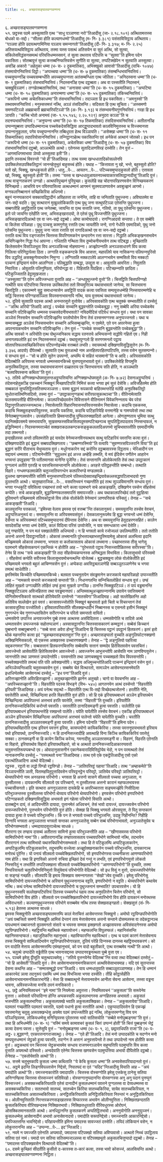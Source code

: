 ```yaml
---
title: ०६. अच्छरासङ्घातवग्गवण्णना

---
```

६. अच्छरासङ्घातवग्गवण्णना  
५१. छट्ठस्स पठमे अस्सुतवाति एत्थ ‘‘साधु पञ्‍ञाणवा नरो’’तिआदीसु (जा॰ २.१८.१०१) अत्थितामत्तस्स बोधको वा-सद्दो। ‘‘सीलवा होति कल्याणधम्मो’’तिआदीसु (म॰ नि॰ ३.३८१) पसंसाविसिट्ठाय अत्थिताय। ‘‘पञ्‍ञवा होति उदयत्थगामिनिया पञ्‍ञाय समन्‍नागतो’’तिआदीसु (दी॰ नि॰ ३.३१७; म॰ नि॰ २.२५) अतिसयत्थविसिट्ठाय अत्थिताय, तस्मा यस्स पसत्थं अतिसयेन वा सुतं अत्थि, सो सुतवा, संकिलेसविद्धंसनसमत्थं परियत्तिधम्मस्सवनं, तं सुत्वा तथत्ताय पटिपत्ति च ‘‘सुतवा’’ति इमिना पदेन पकासिता। सोतब्बयुत्तं सुत्वा कत्तब्बनिप्फत्तिवसेन सुणीति वा सुतवा, तप्पटिक्खेपेन न सुतवाति अस्सुतवा।  
अयञ्हि अकारो ‘‘अहेतुका धम्मा (ध॰ स॰ २ दुकमातिका), अभिक्खुको आवासो’’तिआदीसु (पाचि॰ १०४७) तंसमायोगनिवत्तियं दिट्ठो। ‘‘अप्पच्‍चया धम्मा’’ति (ध॰ स॰ ७ दुकमातिका) तंसम्बन्धिभावनिवत्तियं। पच्‍चयुप्पन्‍नञ्हि पच्‍चयसम्बन्धीति अपच्‍चयुप्पन्‍नत्ता अतंसम्बन्धिता एत्थ जोतिता। ‘‘अनिदस्सना धम्मा’’ति (ध॰ स॰ ९ दुकमातिका) तंसभावनिवत्तियं। निदस्सनञ्हि एत्थ दट्ठब्बता। अथ वा पस्सतीति निदस्सनं, चक्खुविञ्‍ञाणं। तग्गहेतब्बतानिवत्तियं, तथा ‘‘अनासवा धम्मा’’ति (ध॰ स॰ १५ दुकमातिका)। ‘‘अप्पटिघा धम्मा (ध॰ स॰ १० दुकमातिका) अनारम्मणा धम्मा’’ति (ध॰ स॰ ५५ दुकमातिका) तंकिच्‍चनिवत्तियं। ‘‘अरूपिनो धम्मा अचेतसिकाधम्मा’’ति तंसभावनिवत्तियं। तदञ्‍ञता हि इध पकासिता। ‘‘अमनुस्सो’’ति तब्भावमत्तनिवत्तियं। मनुस्सत्तमत्तं नत्थि, अञ्‍ञं तंसदिसन्ति। सदिसता हि एत्थ सूचिता। ‘‘अस्समणो समणपटिञ्‍ञो अब्रह्मचारी ब्रह्मचारिपटिञ्‍ञो’’ति (अ॰ नि॰ ३.१३) च तंसम्भावनीयगुणनिवत्तियं। गरहा हि इध ञायति। ‘‘कच्‍चि भोतो अनामयं (जा॰ १.१५.१४६; २.२०.१२९) अनुदरा कञ्‍ञा’’ति च तदनप्पभावनिवत्तियं। ‘‘अनुप्पन्‍ना धम्मा’’ति (ध॰ स॰ १७ तिकमातिका) तंसदिसभावनिवत्तियं। अतीतानञ्हि उप्पन्‍नपुब्बत्ता उप्पादिधम्मानञ्‍च पच्‍चयेकदेससिद्धिया आरद्धुप्पादभावतो कालविनिमुत्तस्स च विज्‍जमानत्ता उप्पन्‍नानुकूलता, पगेव पच्‍चुप्पन्‍नानन्ति तब्बिधुरता हेत्थ विञ्‍ञायति। ‘‘असेक्खा धम्मा’’ति (ध॰ स॰ ११ तिकमातिका) तदपरियोसाननिवत्तियं। तन्‍निट्ठानञ्हेत्थ पकासितन्ति एवं अनेकेसं अत्थानं जोतको। इध पन ‘‘अरूपिनो धम्मा (ध॰ स॰ ११ दुकमातिका), अचेतसिका धम्मा’’तिआदीसु (ध॰ स॰ ५७ दुकमातिका) विय तंसभावनिवत्तियं दट्ठब्बो, अञ्‍ञत्थेति अत्थो। एतेनस्स सुतादिञाणविरहं दस्सेति। तेन वुत्तं – ‘‘आगमाधिगमाभावा ञेय्यो अस्सुतवा इती’’ति।  
इदानि तस्सत्थं विवरन्तो ‘‘यो ही’’तिआदिमाह। तत्थ यस्मा खन्धधातादिकोसल्‍लेनपि उपक्‍किलेसउपक्‍किलिट्ठानं जाननहेतुभूतं बाहुसच्‍चं होति। यथाह – ‘‘कित्तावता नु खो, भन्ते, बहुस्सुतो होति? यतो खो, भिक्खु, खन्धकुसलो होति। धातु…पे॰… आयतन…पे॰… पटिच्‍चसमुप्पादकुसलो होति। एत्तावता खो, भिक्खु, बहुस्सुतो होती’’ति। तस्मा ‘‘यस्स च खन्धधातुआयतनपच्‍चयाकारसतिपट्ठानादीसू’’तिआदि वुत्तं। तत्थ वाचुग्गतकरणं उग्गहो। अत्थपरिपुच्छनं पुरिपुच्छा। कुसलेहि सह चोदनापरिहरणवसेन विनिच्छयकरणं विनिच्छयो। आचरिये पन पयिरुपासित्वा अत्थधम्मानं आगमनं सुतमयञाणवसेन अवबुज्झनं आगमो। मग्गफलनिब्बानानं सच्छिकिरिया अधिगमो।  
बहूनं नानप्पकारानं सक्‍कायदिट्ठादीनं अविहतत्ता ता जनेन्ति, ताहि वा जनिताति पुथुज्‍जना। अविघातमेव वा जन-सद्दो वदति। पुथु सत्थारानं मुखुल्‍लोकिकाति एत्थ पुथू जना सत्थुपटिञ्‍ञा एतेसन्ति पुथुज्‍जना। सब्बगतीहि अवुट्ठिताति एत्थ जनेतब्बा, जायन्ति वा एत्थ सत्ताति जना, गतियो, ता पुथू एतेसन्ति पुथुज्‍जना। इतो परे जायन्ति एतेहीति जना, अभिसङ्खारादयो, ते एतेसं पुथू विज्‍जन्तीति पुथुज्‍जना। अभिसङ्खारादिअत्थो एव वा जन-सद्दो दट्ठब्बो। ओघा कामोघादयो। रागग्गिआदयो सन्तापा। ते एव सब्बेपि वा किलेसा परिळाहा। पुथु पञ्‍चसु कामगुणेसु रत्ताति एत्थ जायतीति जनो, रागो गेधोति एवमादिको, पुथु जनो एतेसन्ति पुथुज्‍जना। पुथूसु जना जाता रत्ताति एवं रागादिअत्थो एव वा जन-सद्दो दट्ठब्बो।  
रत्ताति वत्थं विय रङ्गजातेन चित्तस्स विपरिणामकरेन छन्दरागेन रत्ता सारत्ता। गिद्धाति अभिकङ्खनसभावेन अभिगिज्झनेन गिद्धा गेधं आपन्‍ना। गधिताति गन्थिता विय दुम्मोचनीयभावेन तत्थ पटिबद्धा। मुच्छिताति किलेसवसेन विसञ्‍ञिभूता विय अनञ्‍ञकिच्‍चा मोहमापन्‍ना। अज्झोपन्‍नाति अनञ्‍ञसाधारणे विय कत्वा गिलित्वा परिनिट्ठापेत्वा ठिता। लग्गाति वङ्ककण्टके विय आसत्ता, महापलिपे याव नासिकग्गा पलिपन्‍नपुरिसो विय उद्धरितुं असक्‍कुणेय्यभावेन निमुग्गा । लग्गिताति मक्‍कटालेपे आलग्गभावेन सम्मसितो विय मक्‍कटो पञ्‍चन्‍नं इन्द्रियानं वसेन आलग्गिता। पलिबुद्धाति सम्बद्धा, उपद्दुता वा। आवुताति आवरिता। निवुताति निवारिता। ओवुताति पलिगुण्ठिता, परियोनद्धा वा। पिहिताति पिदहिता। पटिच्छन्‍नाति छादिता। पटिकुज्‍जिताति हेट्ठामुखजाता।  
‘‘अस्सुतवा’’ति एतेन अविज्‍जन्धता वुत्ताति आह – ‘‘अन्धपुथुज्‍जनो वुत्तो’’ति। चित्तट्ठिति चित्तपरिग्गहो नत्थीति याय पटिपत्तिया चित्तस्स उपक्‍किलेसं ततो विप्पमुत्तिञ्‍च यथासभावतो जानेय्य, सा चित्तभावना चित्तट्ठिति। एकारम्मणे सुट्ठु समाधानवसेन अवट्ठितिं पादकं कत्वा पवत्तिता सम्पयुत्तधम्मेहि निस्सयारम्मणेहि च सद्धिं चित्तस्स परिग्गहसञ्‍ञिता विपस्सनाभावनापि नत्थि, याय वुत्तमत्थं यथासभावतो जानेय्य।  
५२. दुतिये सुतवाति पदस्स अत्थो अनन्तरसुत्ते वुत्तोयेव। अरियसावकोति एत्थ चतुक्‍कं सम्भवतीति तं दस्सेतुं – ‘‘अत्थि अरियो’’तिआदि आरद्धं। पच्‍चेकं सच्‍चानि बुद्धवन्तोति पच्‍चेकबुद्धा। ननु सब्बेपि अरिया पच्‍चेकमेव सच्‍चानि पटिविज्झन्ति धम्मस्स पच्‍चत्तवेदनीयभावतो? नयिदमीदिसं पटिवेधं सन्धाय वुत्तं। यथा पन सावका अञ्‍ञेसं निस्सयेन सच्‍चानि पटिविज्झन्ति परतोघोसेन विना तेसं दस्सनमग्गस्स अनुप्पज्‍जनतो। यथा च सम्मासम्बुद्धा अञ्‍ञेसं निस्सयभावेन सच्‍चानि अभिसम्बुज्झन्ति, न एवमेते, एते पन अपरनेय्या हुत्वा अपरनायकभावेन सच्‍चानि पटिविज्झन्ति। तेन वुत्तं – ‘‘पच्‍चेकं सच्‍चानि बुद्धवन्तोति पच्‍चेकबुद्धा’’ति।  
अत्थि सावको न अरियोति एत्थ पोथुज्‍जनिकाय सद्धाय रतनत्तये अभिप्पसन्‍नो सद्धोपि गहितो एव। गिही अनागतफलोति इदं पन निदस्सनमत्तं दट्ठब्बं। यथावुत्तपुग्गलो हि सरणगमनतो पट्ठाय सोतापत्तिफलसच्छिकिरियाय पटिपन्‍नोइच्‍चेव वत्तब्बतं लभति। स्वायमत्थो दक्खिणाविसुद्धिसुत्तेन (म॰ नि॰ ३.३७६ आदयो) दीपेतब्बो। सुतवाति एत्थ वुत्तअत्थो नाम अत्तहितपरहितप्पटिपत्ति, तस्स वसेन सुतसम्पन्‍नो। यं सन्धाय वुत्तं – ‘‘सो च होति सुतेन उपपन्‍नो, अप्पम्पि चे सहितं भासमानो’’ति च आदि। अरियसावकोति वेदितब्बोति अरियस्स भगवतो धम्मस्सवनकिच्‍चे युत्तप्पयुत्तभावतो वुत्तं। उपक्‍किलेसेहि विप्पमुत्ति अनुपक्‍किलिट्ठता, तस्सा यथासभावजाननं दळ्हतराय एव चित्तभावनाय सति होति, न अञ्‍ञथाति ‘‘बलवविपस्सना कथिता’’ति वुत्तं।  
५३. ततिये अग्गिक्खन्धोपमसुत्तन्तअट्ठुप्पत्तियन्ति अग्गिक्खन्धोपमसुत्ते (अ॰ नि॰ ७.७२) देसनाअट्ठुप्पत्तियं । तंदेसनाहेतुकञ्हि एकच्‍चानं भिक्खूनं मिच्छापटिपत्तिं निमित्तं कत्वा भगवा इमं सुत्तं देसेसि। अविजहितमेव होति सब्बकालं सुप्पतिट्ठितसतिसम्पजञ्‍ञत्ता। यस्मा बुद्धानं रूपकायो बाहिरब्भन्तरेहि मलेहि अनुपक्‍किलिट्ठो सुधोतजातिमणिसदिसो, तस्मा वुत्तं – ‘‘उपट्ठाकानुग्गहत्थं सरीरफासुकत्थञ्‍चा’’ति। वीतिनामेत्वाति फलसमापत्तीहि वीतिनामेत्वा। कालपरिच्छेदवसेन विवित्तासने वीतिनामनं विवेकनिन्‍नताय चेव परेसं दिट्ठानुगतिआपज्‍जनत्थञ्‍च। निवासेत्वाति विहारनिवासनपरिवत्तनवसेन निवासेत्वा। कदाचि एककस्स, कदाचि भिक्खुसङ्घपरिवुतस्स, कदाचि पकतिया, कदाचि पाटिहारियेहि वत्तमानेहि च गामप्पवेसो तथा तथा विनेतब्बपुग्गलवसेन। उपसंहरित्वाति हिमवन्तादीसु पुप्फितरुक्खादितो आनेत्वा। ओणतुण्णताय भूमिया सत्थु पदनिक्खेपसमये समभावापत्ति, सुखसम्फस्सविकसितपदुमसम्पटिच्छनञ्‍च सुप्पतिट्ठितपादताय निस्सन्दफलं, न इद्धिनिम्मानं। निदस्सनमत्तञ्‍चेतं सक्खराकठलकण्टकसङ्कुकललादिअपगमो सुचिभावापत्तीति एवमादीनम्पि तदा लब्भनतो।  
इन्दखीलस्स अन्तो ठपितमत्तेति इदं यावदेव वेनेय्यजनविनयत्थाय सत्थु पाटिहारियं पवत्तन्ति कत्वा वुत्तं। दक्खिणपादेति इदं बुद्धानं सब्बपदक्खिणताय। ‘‘छब्बण्णरस्मियो’’ति वत्वापि ‘‘सुवण्णरसपिञ्‍जरानि विया’’ति इदं बुद्धानं सरीरे पीताभाय येभुय्यताय वुत्तं। मधुरेनाकारेन सद्दं करोन्ति दट्ठब्बसारस्स दिट्ठताय। भेरिआदीनं पन सद्दायनं धम्मताव। पटिमानेन्तीति ‘‘सुदुल्‍लभं इदं अज्‍ज अम्हेहि लब्भति, ये मयं ईदिसेन पणीतेन आहारेन भगवन्तं उपट्ठहामा’’ति पतीतमानसा मानेन्ति पूजेन्ति। तेसं सन्तानानि ओलोकेत्वाति तेसं तथा उपट्ठाकानं पुग्गलानं अतीते एतरहि च पवत्तचित्तसन्तानानि ओलोकेत्वा। अरहत्ते पतिट्ठहन्तीति सम्बन्धो। तत्थाति विहारे। गन्धमण्डलमाळेति चतुज्‍जातियगन्धेन कतपरिभण्डे मण्डलमाळे।  
दुल्‍लभा खणसम्पत्तीति सतिपि मनुस्सत्तप्पटिलाभे पतिरूपदेसवासइन्द्रियावेकल्‍लसद्धापटिलाभादयो गुणा दुल्‍लभाति अत्थो। चातुमहाराजिक…पे॰… वसवत्तिभवनं गच्छन्तीति इदं तत्थ सुञ्‍ञविमानानि सन्धाय वुत्तं। भगवा गन्धकुटिं पविसित्वा पच्छाभत्तं तयो भागे कत्वा पठमभागे सचे आकङ्खति, दक्खिणेन पस्सेन सीहसेय्यं कप्पेति। सचे आकङ्खति, बुद्धाचिण्णफलसमापत्तिं समापज्‍जति। अथ यथाकालपरिच्छेदं ततो वुट्ठहित्वा दुतियभागे पच्छिमयामे ततियकोट्ठासे विय लोकं वोलोकेति वेनेय्यानं ञाणपरिपाकं पस्सितुं। तेनाह – ‘‘सचे आकङ्खती’’तिआदि।  
कालयुत्तन्ति पत्तकल्‍लं, ‘‘इमिस्सा वेलाय इमस्स एवं वत्तब्ब’’न्ति तंकालानुरूपं। समययुत्तन्ति तस्सेव वेवचनं, अट्ठुप्पत्तिअनुरूपं वा। समययुत्तन्ति वा अरियसमयसंयुत्तं। देसकालानुरूपमेव हि बुद्धा भगवन्तो धम्मं देसेन्ति, देसेन्ता च अरियसम्मतं पटिच्‍चसमुप्पादनयं दीपेन्ताव देसेन्ति। अथ वा समययुत्तन्ति हेतूदाहरणसहितं। कालेन सापदेसञ्हि भगवा धम्मं देसेति, कालं विदित्वा परिसं उय्योजेति, न याव समन्धकारा धम्मं देसेति।  
उतुं गण्हापेति, न पन मलं पक्खालेतीति अधिप्पायो। न हि भगवतो काये रजोजल्‍लं उपलिम्पतीति। ततो ततोति अत्तनो अत्तनो दिवाट्ठानादितो। ओकासं लभमानाति पुरेभत्तपच्छाभत्तपुरिमयामेसु ओकासं अलभित्वा इदानि मज्झिमयामे ओकासं लभमाना, भगवता वा कतोकासताय ओकासं लभमाना। पच्छाभत्तस्स तीसु भागेसु पठमभागे सीहसेय्यकप्पनं एकन्तिकं न होतीति आह – ‘‘पुरेभत्ततो पट्ठाय निसज्‍जापीळितस्स सरीरस्सा’’ति। तेनेव हि तत्थ ‘‘सचे आकङ्खती’’ति तदा सीहसेय्यकप्पनस्स अनिबद्धता विभाविता। किलासुभावो परिस्समो । सीहसेय्यं कप्पेति सरीरस्स किलासुभावमोचनत्थन्ति योजेतब्बं। बुद्धचक्खुना लोकं वोलोकेतीति इदं पच्छिमयामे भगवतो बहुलं आचिण्णवसेन वुत्तं। अप्पेकदा अवसिट्ठबलञाणेहि सब्बञ्‍ञुतञ्‍ञाणेनेव च भगवा तमत्थं साधेतीति।  
इमस्मिंयेव किच्‍चेति पच्छिमयामकिच्‍चे। बलवता पच्‍चनुतापेन संवड्ढमानेन करजकाये महापरिळाहो उप्पज्‍जतीति आह – ‘‘नामकाये सन्तत्ते करजकायो सन्तत्तो’’ति। निधानगतन्ति सन्‍निचितलोहितं सन्धाय वुत्तं। उण्हं लोहितं मुखतो उग्गञ्छीति लोहितं उण्हं हुत्वा मुखतो उग्गञ्छि। ठानन्ति भिक्खुपटिञ्‍ञं। तं पापं वड्ढमानन्ति भिक्खुपटिञ्‍ञाय अविजहितत्ता तथा पवड्ढमानपापं। अन्तिमवत्थुअज्झापन्‍नानम्पि उपायेन पवत्तियमानो योनिसोमनसिकारो सात्थको होतियेवाति दस्सेन्तो ‘‘जातसंवेगा’’तिआदिमाह। अहो सल्‍लेखितन्ति अहो अतिविय सल्‍लेखेन इतं पवत्तं। कासावपज्‍जोतोति भिक्खूनं बहुभावतो इतो चितो च विचरन्तानं तेसं कासावजुतिया पज्‍जोतितो। इसिवातपरिवातोति सीलक्खन्धादीनं निब्बानस्स च एसनतो इसीनं भिक्खूनं गुणगन्धेन चेव गुणगन्धवासितेन सरीरगन्धेन च परितो समन्ततो वायितो।  
धम्मसंवेगो उप्पज्‍जि अनावज्‍जनेन पुब्बे तस्स अत्थस्स असंविदितत्ता। धम्मसंवेगोति च तादिसे अत्थे धम्मतावसेन उप्पज्‍जनकं सहोत्तप्पञाणं। अस्सासट्ठानन्ति चित्तस्सासकारणं कम्मट्ठानं। सब्बेसं किच्‍चानं पुब्बभागो सब्बपुब्बभागो। ‘‘सब्बे सत्ता अवेरा होन्तू’’तिआदिना हि चित्तस्स पट्ठानं उपट्ठानं हितफरणं। इतरं इतो थोकं महन्तन्ति कत्वा इदं ‘‘चूळच्छरासङ्घातसुत्त’’न्ति वुत्तं। अच्छरासङ्घातो वुच्‍चति अङ्गुलिफोटनक्खणो अक्खिनिमिसकालो, यो एकस्स अक्खरस्स उच्‍चारणक्खणो। तेनाह – ‘‘द्वे अङ्गुलियो पहरित्वा सद्दकरणमत्त’’न्ति। सब्बसत्तानं हितफरणचित्तन्ति सब्बेसम्पि सत्तानं सम्मदेव हितेसितवसेन पवत्तचित्तं। आवज्‍जेन्तो आसेवतीति हितेसितवसेन आवज्‍जेन्तो। आवज्‍जनेन आभुजन्तोपि आसेवति नाम ञाणविप्पयुत्तेन। जानन्तोति तथा ञाणमत्तं उप्पादेन्तोपि। पस्सन्तोति तथा ञाणचक्खुना पच्‍चक्खतो विय विपस्सन्तोपि। पच्‍चवेक्खन्तोति तमत्थं पति पति अवेक्खन्तोपि। सद्धाय अधिमुच्‍चन्तोतिआदि पञ्‍चन्‍नं इन्द्रियानं वसेन वुत्तं। अभिञ्‍ञेय्यन्तिआदि चतुसच्‍चवसेन वुत्तं। सब्बमेव चेतं वित्थारतो, सामञ्‍ञेन आसेवनदस्सनमेवाति इधाधिप्पेतमेव आसेवनत्थं दस्सेतुं – ‘‘इध पना’’तिआदि वुत्तं।  
अरित्तज्झानोति अविरहितज्झानो। अतुच्छज्झानोति झानेन अतुच्छो। चागो वा वेवचनन्ति आह – ‘‘अपरिच्‍चत्तज्झानो’’ति। विहरतीति पदस्स विभङ्गे (विभ॰ ५४०) आगतनयेन अत्थं दस्सेन्तो ‘‘विहरतीति इरियती’’तिआदिमाह। अयं पनेत्थ सद्दत्थो – विहरतीति एत्थ वि-सद्दो विच्छेदत्थजोतनो। हरतीति नेति, पवत्तेतीति अत्थो, विच्छिन्दित्वा हरति विहरतीति वुत्तं होति। सो हि एकं इरियापथबाधनं अञ्‍ञेन इरियापथेन विच्छिन्दित्वा अपरिपतन्तं अत्तभावं हरति पवत्तेति, तस्मा ‘‘विहरती’’ति वुच्‍चति। इरियतीति ठाननिसज्‍जादिकिरियं करोन्तो पवत्तति। पवत्ततीति ठानादिसमङ्गी हुत्वा पवत्तति। पालेतीति एकं इरियापथबाधनं इरियापथन्तरेहि रक्खन्तो पालेति। यपेति यापेतीति तस्सेव वेवचनं। एकञ्हि इरियापथबाधनं अञ्‍ञेन इरियापथेन विच्छिन्दित्वा अपरिपतन्तं अत्तभावं पालेन्तो यपेति यापेतीति वुच्‍चति। चरतीति ठाननिसज्‍जादीसु अञ्‍ञतरसमङ्गी हुत्वा पवत्तति। इमिना पदेनाति ‘‘विहरती’’ति इमिना पदेन।  
इरियापथविहारोति एत्थ इरियनं पवत्तनं इरिया, कायप्पयोगो कायिककिरिया। तस्सा पवत्तनूपायभावतो इरियाय पथो इरियापथो, ठाननिसज्‍जादि। न हि ठाननिसज्‍जादीहि अवत्थाहि विना किञ्‍चि कायिककिरियं पवत्तेतुं सक्‍का। ठानसमङ्गी वा हि कायेन किञ्‍चि करेय्य, गमनादीसु अञ्‍ञतरसमङ्गी वा। विहरणं, विहरति एतेनाति वा विहारो, इरियापथोव विहारो इरियापथविहारो, सो च अत्थतो ठाननिसज्‍जादिआकारप्पवत्तो चतुसन्ततिरूपप्पबन्धो एव। ओवादानुसासनीनं एकानेकवारादिविसिट्ठोयेव भेदो, न पन परमत्थतो तेसं नानाकरणन्ति दस्सेतुं – ‘‘परमत्थतो पना’’तिआदिमाह। तत्थ एसे एके एकट्ठेतिआदीसु एसो एको एकत्थोतिआदिना अत्थो वेदितब्बो।  
रट्ठस्स , रट्ठतो वा लद्धो पिण्डो रट्ठपिण्डो। तेनाह – ‘‘ञातिपरिवट्टं पहाया’’तिआदि। तत्थ ‘‘अम्हाकमेते’’ति विञ्‍ञायन्तीति ञाती, पितामहपितुपुत्तादिवसेन परिवट्टनट्ठेन परिवट्टो, ञातियेव परिवट्टो ञातिपरिवट्टो। थेय्यपरिभोगो नाम अनरहस्स परिभोगो। भगवता हि अत्तनो सासने सीलवतो पच्‍चया अनुञ्‍ञाता, न दुस्सीलस्स। दायकानम्पि सीलवतो एव परिच्‍चागो, न दुस्सीलस्स अत्तनो कारानं महप्फलभावस्स पच्‍चासीसनतो। इति सत्थारा अननुञ्‍ञातत्ता दायकेहि च अपरिच्‍चत्तत्ता सङ्घमज्झेपि निसीदित्वा परिभुञ्‍जन्तस्स दुस्सीलस्स परिभोगो थेय्याय परिभोगो थेय्यपरिभोगो। इणवसेन परिभोगो इणपरिभोगो पटिग्गाहकतो दक्खिणाविसुद्धिया अभावतो इणं गहेत्वा परिभोगो वियाति अत्थो।  
दातब्बट्ठेन दायं, तं आदियन्तीति दायादा, पुत्तानमेतं अधिवचनं, तेसं भावो दायज्‍जं, दायज्‍जवसेन परिभोगो दायज्‍जपरिभोगो, पुत्तभावेन परिभोगोति वुत्तं होति। सेक्खा हि भिक्खू भगवतो ओरसपुत्ता, ते पितु सन्तकानं दायादा हुत्वा ते पच्‍चये परिभुञ्‍जन्ति। किं पन ते भगवतो पच्‍चये परिभुञ्‍जन्ति, उदाहु गिहीनन्ति? गिहीहि दिन्‍नापि भगवता अनुञ्‍ञातत्ता भगवतो सन्तका अननुञ्‍ञातेसु सब्बेन सब्बं परिभोगाभावतो, अनुञ्‍ञातेसुयेव च परिभोगसम्भवतो। धम्मदायादसुत्तञ्‍चेत्थ साधकं।  
वीतरागा एव तण्हाय दासब्यं अतीतत्ता सामिनो हुत्वा परिभुञ्‍जन्तीति आह – ‘‘खीणासवस्स परिभोगो सामिपरिभोगो नामा’’ति। अवीतरागानञ्हि तण्हापरवसताय पच्‍चयपरिभोगे सामिभावो नत्थि, तदभावेन वीतरागानं तत्थ सामिभावो यथारुचिपरिभोगसम्भवतो। तथा हि ते पटिकूलम्पि अप्पटिकूलाकारेन, अप्पटिकूलम्पि पटिकूलाकारेन, तदुभयम्पि वज्‍जेत्वा अज्झुपेक्खनाकारेन पच्‍चये परिभुञ्‍जन्ति, दायकानञ्‍च मनोरथं पूरेन्ति। यो पनायं सीलवतो पच्‍चवेक्खितपरिभोगो, सो इणपरिभोगस्स पच्‍चनीकत्ता आणण्यपरिभोगो नाम होति। यथा हि इणायिको अत्तनो रुचिया इच्छितं देसं गन्तुं न लभति, एवं इणपरिभोगयुत्तो लोकतो निस्सरितुं न लभतीति तप्पटिपक्खत्ता सीलवतो पच्‍चवेक्खितपरिभोगो ‘‘आणण्यपरिभोगो’’ति वुच्‍चति, तस्मा निप्परियायतो चतुपरिभोगविनिमुत्तो विसुंयेवायं परिभोगोति वेदितब्बो। सो इध विसुं न वुत्तो, दायज्‍जपरिभोगेयेव वा सङ्गहं गच्छति। सीलवापि हि इमाय सिक्खाय समन्‍नागतत्ता ‘‘सेखो’’त्वेव वुच्‍चति। इमेसु परिभोगेसु सामिपरिभोगो दायज्‍जपरिभोगो च अरियानं पुथुज्‍जनानञ्‍च वट्टति, इणपरिभोगो न वट्टति। थेय्यपरिभोगे कथायेव नत्थि। कथं पनेत्थ सामिपरिभोगो दायज्‍जपरिभोगो च पुथुज्‍जनानं सम्भवति? उपचारवसेन। यो हि पुथुज्‍जनस्सपि सल्‍लेखप्पटिपत्तियं ठितस्स पच्‍चयगेधं पहाय तत्थ अनुपलित्तेन चित्तेन परिभोगो, सो सामिपरिभोगो विय होति। सीलवतो पन पच्‍चवेक्खितपरिभोगो दायज्‍जपरिभोगो विय होति दायकानं मनोरथस्स अविराधनतो। कल्याणपुथुज्‍जनस्स परिभोगे वत्तब्बमेव नत्थि तस्स सेक्खसङ्गहतो। सेक्खसुत्तं (सं॰ नि॰ ५.१३) हेतस्स अत्थस्स साधकं।  
इमस्स भिक्खुनोति अच्छरासङ्घातमत्तम्पि कालं मेत्तचित्तं आसेवन्तस्स भिक्खुनो। अमोघो रट्ठपिण्डपरिभोगोति ‘‘अयं पब्बजितो समणो भिक्खूति आमिसं देन्तानं ताय मेत्तासेवनाय अत्तनो सन्ताने दोसमलस्स वा तदेकट्ठानञ्‍च पापधम्मानं पब्बाजनतो वूपसमनतो संसारे च भयस्स सम्माव इक्खणतो अज्झासयस्स अविसंवादनेनस्स अमोघो रट्ठपिण्डपरिभोगो। महट्ठियन्ति महत्थिकं महापयोजनं। महप्फलन्ति विपुलप्फलं। महानिसंसन्ति महानिस्सन्दप्फलं। महाजुतिकन्ति महानुभावं। महाविप्फारन्ति महावित्थारं। एत्थ च पठमं कारणं मेत्तासेवनाय तस्स भिक्खुनो सामिआदिभावेन रट्ठपिण्डपरिभोगारहता, दुतियं परेहि दिन्‍नस्स दानस्स महट्ठियभावकरणं। को पन वादोति मेत्ताय आसेवनमत्तम्पि एवंमहानुभावं, को पन वादो बहुलीकारे, एत्थ वत्तब्बमेव नत्थी’’ति अत्थो।  
५४. चतुत्थे उप्पादेति वड्ढेतीति एत्थ भावनासद्दस्स उप्पादनवड्ढनत्थता पुब्बे वुत्ता एव।  
५५. पञ्‍चमे इमेसु द्वीसूति चतुत्थपञ्‍चमेसु। ‘‘ततिये वुत्तनयेनेव वेदितब्ब’’न्ति वत्वा तथा वेदितब्बतं दस्सेतुं – ‘‘यो हि आसेवती’’तिआदि वुत्तं। तेन आसेवनाभावनामनसिकारानं अत्थविसेसाभावमाह। यदि एवं सुत्तन्तस्स देसना कथन्ति आह – ‘‘सम्मासम्बुद्धो पना’’तिआदि। याय धम्मधातुयाति सब्बञ्‍ञुतञ्‍ञाणमाह। तेन हि धम्मानं आकारभेदं ञत्वा तदनुरूपं एकम्पि धम्मं तथा विभजित्वा भगवा दस्सेति। तीहि कोट्ठासेहीति आसेवनाभावनामनसिकारभागेहि। मेत्ता हि सब्बवत्थुनो मेत्तायनवसेन आनीता सेवना आसेवना, तस्सा वड्ढना भावना, अविस्सज्‍जेत्वा मनसि ठपनं मनसिकारो।  
५६. छट्ठे अनियमितवचनं ‘‘इमे नामा’’ति नियमेत्वा अवुत्तत्ता। नियमितवचनं ‘‘अकुसला’’ति सरूपेनेव वुत्तत्ता। असेसतो परियादिन्‍ना होन्ति अप्पकस्सपि अकुसलभागस्स अग्गहितस्स अभावतो। अकुसलं भजन्तीति अकुसलभागिया। अकुसलपक्खे भवाति अकुसलपक्खिका। तेनाह – ‘‘अकुसलायेवा’’तिआदि। पठमतरं गच्छतीति पठमतरं पवत्तति, पठमो पधानो हुत्वा वत्ततीति अत्थो। एकुप्पादादिवसेन हि एकज्झं पवत्तमानेसु चतूसु अरूपक्खन्धेसु अयमेव पठमं उप्पज्‍जतीति इदं नत्थि, लोकुत्तरमग्गेसु विय पन पञ्‍ञिन्द्रियस्स, लोकियधम्मेसु मनिन्द्रियस्स पुरेतरस्स भावो सातिसयोति ‘‘सब्बेते मनोपुब्बङ्गमा’’ति वुत्तं। तथा हि अभिधम्मेपि (ध॰ स॰ १) ‘‘यस्मिं समये कामावचरं कुसलं चित्तं उप्पन्‍नं होती’’ति चित्तं पुब्बङ्गमं जेट्ठं कत्वा देसना पवत्ता। सुत्तेसुपि वुत्तं – ‘‘मनोपुब्बङ्गमा धम्मा (ध॰ प॰ १, २), छद्वाराधिपति राजा’’ति (ध॰ प॰ अट्ठ॰ २.बुद्धवग्गो, एरकपत्तनागराजवत्थु)। तेनाह – ‘‘एते ही’’तिआदि। तेसं मनो उप्पादकोति च यदग्गेन मनो सम्पयुत्तधम्मानं जेट्ठको हुत्वा पवत्तति, तदग्गेन ते अत्तानं अनुवत्तापेन्तो ते तथा उप्पादेन्तो नाम होतीति कत्वा वुत्तं। अट्ठकथायं पन चित्तस्स जेट्ठकभावमेव सन्धाय राजगमनञ्‍ञायेन सहुप्पत्तिपि पठमुप्पत्ति विय कत्वा वुत्ताति अयमत्थो दस्सितो। अन्वदेवाति एतेनेव चित्तस्स खणवसेन पठमुप्पत्तिया अभावो दीपितोति दट्ठब्बो। तेनेवाह – ‘‘एकतोयेवाति अत्थो’’ति।  
५७. सत्तमे चतुभूमकापि कुसला धम्मा कथिताति ‘‘ये केचि कुसला धम्मा’’ति अनवसेसपरियादानतो वुत्तं।  
५८. अट्ठमे इदन्ति लिङ्गविपल्‍लासेन निद्देसो, निपातपदं वा एतं ‘‘यदिद’’न्तिआदीसु वियाति आह – ‘‘अयं पमादोति अत्थो’’ति। पमज्‍जनाकारोति पमादापत्ति। चित्तस्स वोस्सग्गोति इमेसु एत्तकेसु ठानेसु सतिया अनिग्गण्हित्वा चित्तस्स वोस्सज्‍जनं सतिविरहो। वोस्सग्गानुप्पदानन्ति वोस्सग्गस्स अनु अनु पदानं पुनप्पुनं विस्सज्‍जनं। असक्‍कच्‍चकिरियताति एतेसं दानादीनं कुसलधम्मानं पवत्तने पुग्गलस्स वा देय्यधम्मस्स वा असक्‍कच्‍चकिरिया। सततभावो सातच्‍चं, सातच्‍चेन किरिया सातच्‍चकिरिया, सायेव सातच्‍चकिरियता, न सातच्‍चकिरियता असातच्‍चकिरियता। अनट्ठितकिरियताति अनिट्ठितकिरियता निरन्तरं न अनुट्ठितकिरियता च। ओलीनवुत्तिताति निरन्तरकरणसङ्खातस्स विप्फारस्स अभावेन ओलीनवुत्तिता। निक्खित्तछन्दताति कुसलकिरियाय वीरियछन्दस्स निक्खित्तभावो। निक्खित्तधुरताति वीरियधुरस्स ओरोपनं, ओसक्‍कितमानसताति अत्थो। अनधिट्ठानन्ति कुसलकरणे अप्पतिट्ठितभावो। अननुयोगोति अननुयुञ्‍जनं। कुसलधम्मेसु आसेवनादीनं अभावो अनासेवनादयो। पमादोति सरूपनिद्देसो। पमज्‍जनाति आकारनिद्देसो। पमज्‍जितत्तन्ति भावनिद्देसो। परिहायन्तीति इमिना पमादस्स सावज्‍जतं दस्सेति। तयिदं लोकियानं वसेन, न लोकुत्तरानन्ति आह – ‘‘उप्पन्‍ना…पे॰… इद’’न्तिआदि।  
५९. नवमे न पमज्‍जति एतेनाति अप्पमादो, पमादस्स पटिपक्खो सतिया अविप्पवासो। अत्थतो निच्‍चं उपट्ठिताय सतिया एतं नामं। पमादो पन सतिया सतिसम्पजञ्‍ञस्स वा पटिपक्खभूतो अकुसलचित्तुप्पादो दट्ठब्बो। तेनाह – ‘‘पमादस्स पटिपक्खवसेन वित्थारतो वेदितब्बो’’ति।  
६०. दसमे कुच्छितं सीदतीति कुसीतो द-कारस्स त-कारं कत्वा, तस्स भावो कोसज्‍जं, आलसियन्ति अत्थो।  
अच्छरासङ्घातवग्गवण्णना निट्ठिता।  